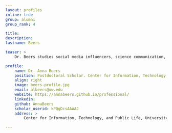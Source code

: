 ```yaml
---
layout: profiles
inline: true
group: alumni
group_rank: 4

title: 
description: 
lastname: Beers

teaser: >
    Dr. Beers studies social media influencers, science communication, and right-wing extremism on social media using network science, machine learning, and mixed methods.  More specifically, they focus on understanding how different social media influencers in United States digital politics work together and against each other to produce the "news" we see online, with a particular emphasis on where this process breaks down. Dr. Beers has published work in venues such as *Science Advances*, ICWSM, *The Journal of Online Trust and Safety*, AoIR, and others.

profile:
    name: Dr. Anna Beers
    position: Postdoctoral Scholar. Center for Information, Technology, and Public Life @ UNC.
    align: right
    image: beers-profile.jpg
    email: albeers@uw.edu
    website: https://annabeers.github.io/professional/ 
    linkedin: 
    github: AnnaBeers 
    scholar_userid: kPQgDcsAAAAJ
    address: >   
        Center for Information, Technology, and Public Life, University of North Carolina

---
```




